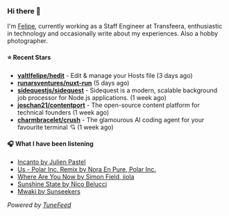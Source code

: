 ### Hi there 👋

I'm [Felipe](https://felipevm.com), currently working as a Staff Engineer at Transfeera, enthusiastic in technology and occasionally write about my experiences. Also a hobby photographer.

#### ⭐ Recent Stars
- **[valtlfelipe/hedit](https://github.com/valtlfelipe/hedit)** - Edit &amp; manage your Hosts file (3 days ago)
- **[runarsventures/nuxt-run](https://github.com/runarsventures/nuxt-run)** (5 days ago)
- **[sidequestjs/sidequest](https://github.com/sidequestjs/sidequest)** - Sidequest is a modern, scalable background job processor for Node.js applications. (1 week ago)
- **[joschan21/contentport](https://github.com/joschan21/contentport)** - The open-source content platform for technical founders (1 week ago)
- **[charmbracelet/crush](https://github.com/charmbracelet/crush)** - The glamourous AI coding agent for your favourite terminal 💘 (1 week ago)

#### 🎧 What I have been listening
- [Incanto by Julien Pastel](https://open.spotify.com/track/7Ax0qsiyDbcjR5tkuvfQGU)
- [Us - Polar Inc. Remix by Nora En Pure, Polar Inc.](https://open.spotify.com/track/0IcyBeZH7AGR7N0ffVlZ7b)
- [Where Are You Now by Simon Field, iiola](https://open.spotify.com/track/10LSvSMBXpsjFEJgCWDOuW)
- [Sunshine State by Nico Belucci](https://open.spotify.com/track/6gsOEBWNlEhvCqk6REbSFM)
- [Mwaki by Sunseekers](https://open.spotify.com/track/1TnHLG7g7DERU4o9mRsVcM)

_Powered by [TuneFeed](https://tunefeed.app?ref=github.com)_
